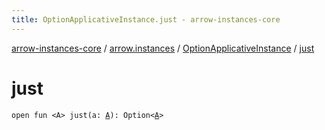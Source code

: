 ```yaml
---
title: OptionApplicativeInstance.just - arrow-instances-core
---
```


[arrow-instances-core](../../index.html) / [arrow.instances](../index.html) / [OptionApplicativeInstance](index.html) / [just](./just.html)

# just

`open fun <A> just(a: `[`A`](just.html#A)`): Option<`[`A`](just.html#A)`>`